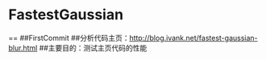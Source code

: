 # FastestGaussian
==
##FirstCommit
##分析代码主页：http://blog.ivank.net/fastest-gaussian-blur.html
##主要目的：测试主页代码的性能
